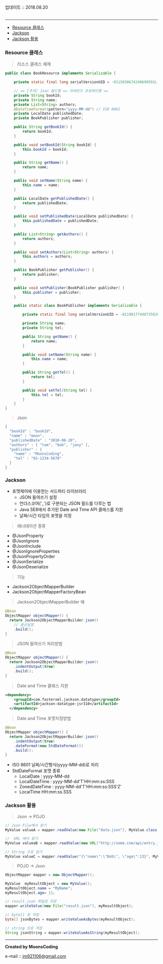 
<div class="pull-right">  업데이트 :: 2018.08.20 </div><br>

---

<!-- @import "[TOC]" {cmd="toc" depthFrom=1 depthTo=6 orderedList=false} -->
<!-- code_chunk_output -->

* [Resource 클래스](#resource-클래스)
* [Jackson](#jackson)
* [Jackson 활용](#jackson-활용)

<!-- /code_chunk_output -->

### Resource 클래스

> 리소스 클래스 예제

```java
public class BookResource implements Serializable {

    private static final long serialVersionUID = -9115030674240690591L;

    // == [주의] Json 필드명 == 자바빈즈 프로퍼티명 ==
    private String bookId;
    private String name;
    private List<String> authors;
    @DateTimeFormat(pattern="yyyy-MM-dd") // ISO 8061
    private LocalDate publishedDate;
    private BookPublisher publisher;

    public String getBookId() {
        return bookId;
    }

    public void setBookId(String bookId) {
        this.bookId = bookId;
    }

    public String getName() {
        return name;
    }

    public void setName(String name) {
        this.name = name;
    }

    public LocalDate getPublishedDate() {
        return publishedDate;
    }

    public void setPublishedDate(LocalDate publishedDate) {
        this.publishedDate = publishedDate;
    }

    public List<String> getAuthors() {
        return authors;
    }

    public void setAuthors(List<String> authors) {
        this.authors = authors;
    }

    public BookPublisher getPublisher() {
        return publisher;
    }

    public void setPublisher(BookPublisher publisher) {
        this.publisher = publisher;
    }

    public static class BookPublisher implements Serializable {

        private static final long serialVersionUID = -8119817744873562082L;

        private String name;
        private String tel;

        public String getName() {
            return name;
        }

        public void setName(String name) {
            this.name = name;
        }

        public String getTel() {
            return tel;
        }

        public void setTel(String tel) {
            this.tel = tel;
        }
    }
}
```

> Json

```java
{
  "bookId" : "bookId",
  "name" : "moon",
  "publishedDate" : "2018-08-20",
  "authors" : [ "tom", "bob", "jany" ],
  "publisher" : {
    "name" : "MoonsCoding",
    "tel" : "02-1234-5678"
  }
}

```

### Jackson

- 포맷제어에 이용한는 서드파티 라이브러리
  - JSON 들여쓰기 설정
  - 언더스코어('\_')로 구분되는 JSON 필드를 다루는 법
  - Java SE8에서 추가된 Date and Time API 클래스를 지원
  - 날짜/시간 타입의 포맷을 지정

> 애너테이션 종류

- @JsonProperty
- @JsonIgnore
- @JsonInclude
- @JsonIgnoreProperties
- @JsonPropertyOrder
- @JsonSerialize
- @JsonDeserialize

> 기능

- Jackson2ObjectMapperBuilder
- Jackson2ObjectMapperFactoryBean

> Jackson2ObjectMapperBuilder 예

```Java
@Bean
ObjectMapper objectMapper() {
  return Jackson2ObjectMapperBuilder.json()
    // 옵션설정
    .build();
}
```

> JSON 들여쓰기 처리방법

```java
@Bean
ObjectMapper objectMapper() {
  return Jackson2ObjectMapperBuilder.json()
    .indentOutput(true)
    .build();
}
```

> Date and Time 클래스 지원

```xml
<dependency>
    <groupId>com.fasterxml.jackson.datatype</groupId>
    <artifactId>jackson-datatype-jsr310</artifactId>
  </dependency>
```

> Date and Time 포맷지정방법

```java
@Bean
ObjectMapper objectMapper() {
  return Jackson2ObjectMapperBuilder.json()
    .indentOutput(true)
    .dateFormat(new StdDateFormat())
    .build();
}
```

- ISO 8601 날짜/시간형식(yyyy-MM-dd)로 처리
- StdDateFormat 포맷 종류
  - LocalDate : yyyy-MM-dd
  - LocalDateTime : yyyy-MM-dd'T'HH:mm:ss:SSS
  - ZonedDateTime : yyyy-MM-dd'T'HH:mm:ss:SSS'Z'
  - LocalTime HH:mm:ss.SSS

### Jackson 활용

> Json -> POJO

```java
// Json File에서 읽기
MyValue valueA = mapper.readValue(new File("data.json"), MyValue.class);

//  URL 에서 읽기
MyValue valueaB = mapper.readValue(new URL("http://some.com/api/entry.json"), MyValue.class);

// String 으로 읽기
MyValue valueC = mapper.readValue("{\"name\":\"Bob\", \"age\":13}", MyValue.class);
```

> POJO -> Json

```java
ObjectMapper mapper = new ObjectMapper();

MyValue  myResultObject = new MyValue();
myResultObject.name = "MyName";
myResultObject.age= 11;

// result.json 파일로 저장
mapper.writeValue(new File("result.json"), myResultObject);

// byte[] 로 저장
byte[] jsonBytes = mapper.writeValueAsBytes(myResultObject);

// string 으로 저장
String jsonString = mapper.writeValueAsString(myResultObject);
```

---

**Created by MoonsCoding**

e-mail :: jm921106@gmail.com
